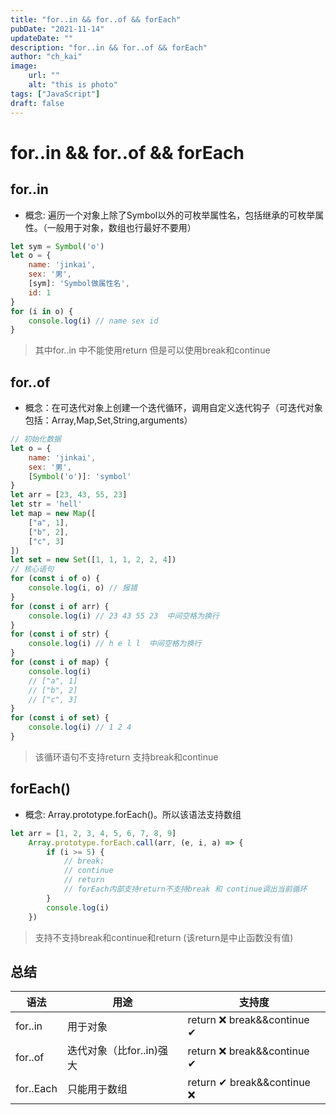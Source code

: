 ```yaml
---
title: "for..in && for..of && forEach"
pubDate: "2021-11-14"
updateDate: ""
description: "for..in && for..of && forEach"
author: "ch_kai"
image:
    url: ""
    alt: "this is photo"
tags: ["JavaScript"]
draft: false
---
```


# for..in && for..of && forEach

## for..in

+ 概念: 遍历一个对象上除了Symbol以外的可枚举属性名，包括继承的可枚举属性。（一般用于对象，数组也行最好不要用）

```js
let sym = Symbol('o')
let o = {
	name: 'jinkai',
	sex: '男',
	[sym]: 'Symbol做属性名',
	id: 1
}
for (i in o) {
    console.log(i) // name sex id
}
```

> 其中for..in 中不能使用return 但是可以使用break和continue

## for..of

+ 概念：在可迭代对象上创建一个迭代循环，调用自定义迭代钩子（可迭代对象包括：Array,Map,Set,String,arguments）

```js
// 初始化数据
let o = {
    name: 'jinkai',
    sex: '男',
    [Symbol('o')]: 'symbol'
}
let arr = [23, 43, 55, 23]
let str = 'hell'
let map = new Map([
    ["a", 1],
    ["b", 2],
    ["c", 3]
])
let set = new Set([1, 1, 1, 2, 2, 4])
// 核心语句
for (const i of o) {
	console.log(i, o) // 报错
}
for (const i of arr) {
    console.log(i) // 23 43 55 23  中间空格为换行
}
for (const i of str) {
	console.log(i) // h e l l  中间空格为换行
}
for (const i of map) {
    console.log(i)
    // ["a", 1]
    // ["b", 2]
    // ["c", 3]
}
for (const i of set) {
    console.log(i) // 1 2 4
}
```

> 该循环语句不支持return 支持break和continue

## forEach()

+ 概念: Array.prototype.forEach()。所以该语法支持数组

```js
let arr = [1, 2, 3, 4, 5, 6, 7, 8, 9]
    Array.prototype.forEach.call(arr, (e, i, a) => {
        if (i >= 5) {
        	// break;
        	// continue
        	// return
        	// forEach内部支持return不支持break 和 continue调出当前循环
        }
        console.log(i)
    })
```

> 支持不支持break和continue和return (该return是中止函数没有值)

## 总结

| 语法      | 用途                     | 支持度                     |
| --------- | ------------------------ | -------------------------- |
| for..in   | 用于对象                 | return ❌ break&&continue ✔ |
| for..of   | 迭代对象（比for..in)强大 | return ❌ break&&continue ✔ |
| for..Each | 只能用于数组             | return ✔ break&&continue ❌ |

